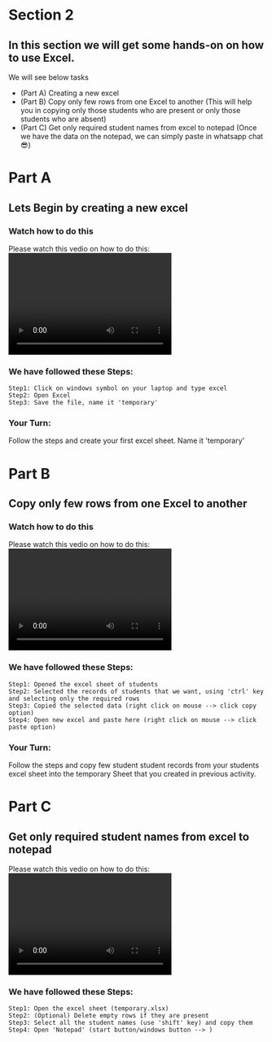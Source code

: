 # Section 2
## In this section we will get some hands-on on how to use Excel.
We will see below tasks
- (Part A) Creating a new excel
- (Part B) Copy only few rows from one Excel to another (This will help you in copying only those students who are present or only those students who are absent)
- (Part C) Get only required student names from excel to notepad (Once we have the data on the notepad, we can simply paste in whatsapp chat :sunglasses:)

# Part A
## Lets Begin by creating a new excel
### Watch how to do this
Please watch this vedio on how to do this:
<video src="Create_new_excelsheet.mp4" width="320" height="200" controls preload></video>

### We have followed these Steps:
```Steps
Step1: Click on windows symbol on your laptop and type excel
Step2: Open Excel 
Step3: Save the file, name it 'temporary'
```

### Your Turn:
Follow the steps and create your first excel sheet. Name it 'temporary'

# Part B
##  Copy only few rows from one Excel to another 
### Watch how to do this
Please watch this vedio on how to do this:
<video src="https://youtu.be/KQAtt4kGIDM" width="320" height="200" controls preload></video>

### We have followed these Steps:
```Steps
Step1: Opened the excel sheet of students
Step2: Selected the records of students that we want, using 'ctrl' key and selecting only the required rows
Step3: Copied the selected data (right click on mouse --> click copy option)
Step4: Open new excel and paste here (right click on mouse --> click paste option)
```

### Your Turn:
Follow the steps and copy few student student records from your students excel sheet into the temporary Sheet that you created in previous activity.

# Part C
## Get only required student names from excel to notepad 
Please watch this vedio on how to do this:
<video src="https://youtu.be/j52LA-ushAE" width="320" height="200" controls preload></video>

### We have followed these Steps:
```Steps
Step1: Open the excel sheet (temporary.xlsx)
Step2: (Optional) Delete empty rows if they are present
Step3: Select all the student names (use 'shift' key) and copy them
Step4: Open 'Notepad' (start button/windows button --> )
```











